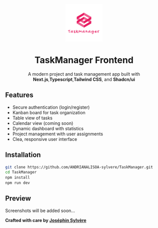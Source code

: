 <p align="center">
    <img src="public/logo-transparent.png" width="120" elt="TaskManager Logo"/>
</p>

<h1 align="center">TaskManager Frontend</h1>

<p align="center">A modern project and task management app built with <strong>Next.js</strong>,<strong>Typescript</strong>,<strong>Tailwind CSS</strong>, and <strong>Shadcn/ui</strong></p>

## Features

- Secure authentication (login/register)
- Kanban board for task organization
- Table view of tasks
- Calendar view (coming soon)
- Dynamic dashboard with statistics
- Project management with user assignments
- Clea, responsive user interface

## Installation

```bash
git clone https://github.com/ANDRIANALISOA-sylvere/TaskManager.git
cd TaskManager
npm install
npm run dev
```

## Preview

<p>Screenshots will be added soon...</p>

**Crafted with care by [Joséphin Sylvère](https://josephin-sylvere.vercel.app)**
